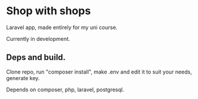 # Shop with shops

Laravel app, made entirely for my uni course.

Currently in development.

## Deps and build.

Clone repo, run "composer install", make .env and edit it to suit your needs, generate key.

Depends on composer, php, laravel, postgresql.
